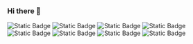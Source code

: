 ### Hi there 👋
![Static Badge](https://img.shields.io/badge/Spring-black?style=plastic&logo=Spring)
![Static Badge](https://img.shields.io/badge/Spring_Security-black?style=plastic&logo=Spring-Security)
![Static Badge](https://img.shields.io/badge/Django-blue?style=plastic&logo=Django)
![Static Badge](https://img.shields.io/badge/Nginx-yellow?style=plastic&logo=nginx)
![Static Badge](https://img.shields.io/badge/Python-green?style=plastic&logo=python)
![Static Badge](https://img.shields.io/badge/Java-red?style=plastic&logo=java)
![Static Badge](https://img.shields.io/badge/JWT-red?style=plastic&logo=json-web-tokens)
![Static Badge](https://img.shields.io/badge/AWS-purple?style=plastic&logo=amazon-aws)



<!--
**chimaek/chimaek** is a ✨ _special_ ✨ repository because its `README.md` (this file) appears on your GitHub profile.

Here are some ideas to get you started:

- 🔭 I’m currently working on ...
- 🌱 I’m currently learning ...
- 👯 I’m looking to collaborate on ...
- 🤔 I’m looking for help with ...
- 💬 Ask me about ...
- 📫 How to reach me: ...
- 😄 Pronouns: ...
- ⚡ Fun fact: ...
-->
